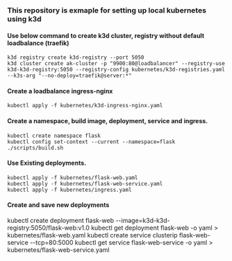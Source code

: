 
### This repository is exmaple for setting up local kubernetes using k3d


#### Use below command to create k3d cluster, registry without default loadbalance (traefik)

```
k3d registry create k3d-registry --port 5050
k3d cluster create ak-cluster -p "9900:80@loadbalancer" --registry-use k3d-k3d-registry:5050 --registry-config kubernetes/k3d-registries.yaml --k3s-arg "--no-deploy=traefik@server:*"
```

#### Create a loadbalance ingress-nginx

```
kubectl apply -f kubernetes/k3d-ingress-nginx.yaml
```

#### Create a namespace, build image, deployment, service and ingress.

```
kubectl create namespace flask
kubectl config set-context --current --namespace=flask
./scripts/build.sh
```




#### Use Existing deployments.

```
kubectl apply -f kubernetes/flask-web.yaml
kubectl apply -f kubernetes/flask-web-service.yaml
kubectl apply -f kubernetes/ingress.yaml
```

#### Create and save new deployments

kubectl create deployment flask-web --image=k3d-k3d-registry:5050/flask-web:v1.0
kubectl get deployment flask-web -o yaml > kubernetes/flask-web.yaml
kubectl create service clusterip flask-web-service --tcp=80:5000
kubectl get service flask-web-service -o yaml > kubernetes/flask-web-service.yaml
```

